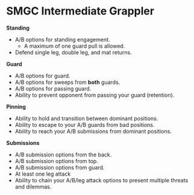 # SMGC Intermediate Grappler

**Standing**
  - A/B options for standing engagement.
    - A maximum of one guard pull is allowed.
  - Defend single leg, double leg, and mat returns.

**Guard**
  - A/B options for guard.
  - A/B options for sweeps from **both** guards.
  - A/B options for passing guard.
  - Ability to prevent opponent from passing your guard (retention).

**Pinning**
  - Ability to hold and transition between dominant positions.
  - Ability to escape to your A/B guards from bad positions.
  - Ability to reach your A/B submissions from dominant positions.

**Submissions**
  - A/B submission options from the back.
  - A/B submission options from top.
  - A/B submission options from guard.
  - At least one leg attack
  - Ability to chain your A/B/leg attack options to present multiple threats and dilemmas.
  
  